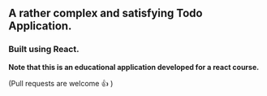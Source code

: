## A rather complex and satisfying Todo Application. 
### Built using React.

__Note that this is an educational application developed for a react course.__

(Pull requests are welcome :+1: )





